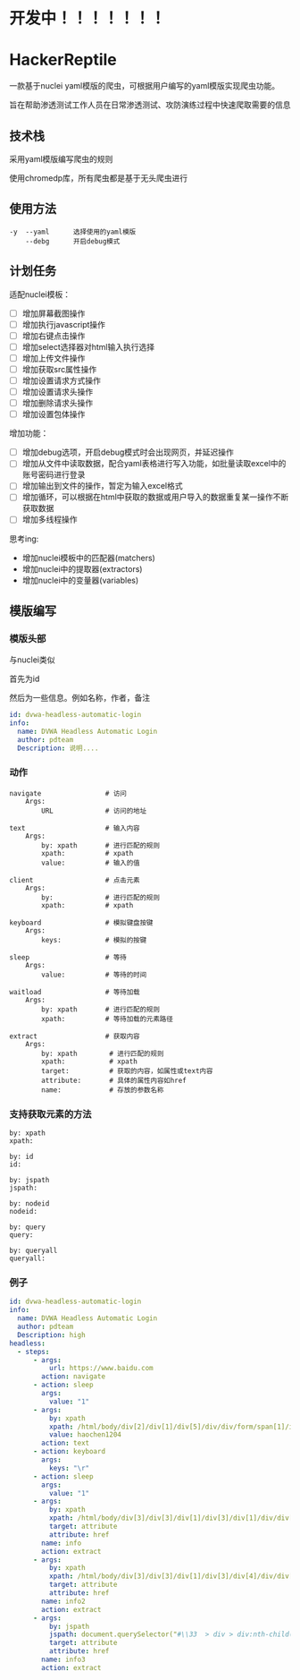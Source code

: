 # 开发中！！！！！！！

# HackerReptile

一款基于nuclei yaml模版的爬虫，可根据用户编写的yaml模版实现爬虫功能。

旨在帮助渗透测试工作人员在日常渗透测试、攻防演练过程中快速爬取需要的信息

## 技术栈

采用yaml模版编写爬虫的规则

使用chromedp库，所有爬虫都是基于无头爬虫进行

## 使用方法

```
-y  --yaml      选择使用的yaml模版
    --debg      开启debug模式
```
## 计划任务

适配nuclei模板：

- [ ] 增加屏幕截图操作
- [ ] 增加执行javascript操作
- [ ] 增加右键点击操作
- [ ] 增加select选择器对html输入执行选择
- [ ] 增加上传文件操作
- [ ] 增加获取src属性操作
- [ ] 增加设置请求方式操作
- [ ] 增加设置请求头操作
- [ ] 增加删除请求头操作
- [ ] 增加设置包体操作

增加功能：

- [ ] 增加debug选项，开启debug模式时会出现网页，并延迟操作
- [ ] 增加从文件中读取数据，配合yaml表格进行写入功能，如批量读取excel中的账号密码进行登录
- [ ] 增加输出到文件的操作，暂定为输入excel格式
- [ ] 增加循环，可以根据在html中获取的数据或用户导入的数据重复某一操作不断获取数据
- [ ] 增加多线程操作

思考ing:

- 增加nuclei模板中的匹配器(matchers)
- 增加nuclei中的提取器(extractors)
- 增加nuclei中的变量器(variables)

## 模版编写

### 模版头部

与nuclei类似

首先为id

然后为一些信息。例如名称，作者，备注

```yaml
id: dvwa-headless-automatic-login
info:
  name: DVWA Headless Automatic Login
  author: pdteam
  Description: 说明....
```

### 动作

```
navigate                # 访问
    Args: 
        URL             # 访问的地址
    
text                    # 输入内容
    Args:
        by: xpath       # 进行匹配的规则
        xpath:          # xpath
        value:          # 输入的值
    
client                  # 点击元素
    Args:
        by:             # 进行匹配的规则
        xpath:          # xpath
  
keyboard                # 模拟键盘按键
    Args:
        keys:           # 模拟的按键

sleep                   # 等待
    Args:
        value:          # 等待的时间
        
waitload                # 等待加载
    Args:
        by: xpath       # 进行匹配的规则
        xpath:          # 等待加载的元素路径
        
extract                 # 获取内容
    Args:
        by: xpath        # 进行匹配的规则
        xpath:           # xpath
        target:          # 获取的内容，如属性或text内容
        attribute:       # 具体的属性内容如href
        name:            # 存放的参数名称
```

### 支持获取元素的方法

```
by: xpath
xpath:

by: id
id:

by: jspath
jspath: 

by: nodeid
nodeid:

by: query
query:

by: queryall
queryall:
```

### 例子

```yaml
id: dvwa-headless-automatic-login
info:
  name: DVWA Headless Automatic Login
  author: pdteam
  Description: high
headless:
  - steps:
      - args:
          url: https://www.baidu.com
        action: navigate
      - action: sleep
        args:
          value: "1"
      - args:
          by: xpath
          xpath: /html/body/div[2]/div[1]/div[5]/div/div/form/span[1]/input
          value: haochen1204
        action: text
      - action: keyboard
        args:
          keys: "\r"
      - action: sleep
        args:
          value: "1"
      - args:
          by: xpath
          xpath: /html/body/div[3]/div[3]/div[1]/div[3]/div[1]/div/div[1]/h3/a
          target: attribute
          attribute: href
        name: info
        action: extract
      - args:
          by: xpath
          xpath: /html/body/div[3]/div[3]/div[1]/div[3]/div[4]/div/div[1]/h3/a
          target: attribute
          attribute: href
        name: info2
        action: extract
      - args:
          by: jspath
          jspath: document.querySelector("#\\33  > div > div:nth-child(1) > h3 > a")
          target: attribute
          attribute: href
        name: info3
        action: extract

```